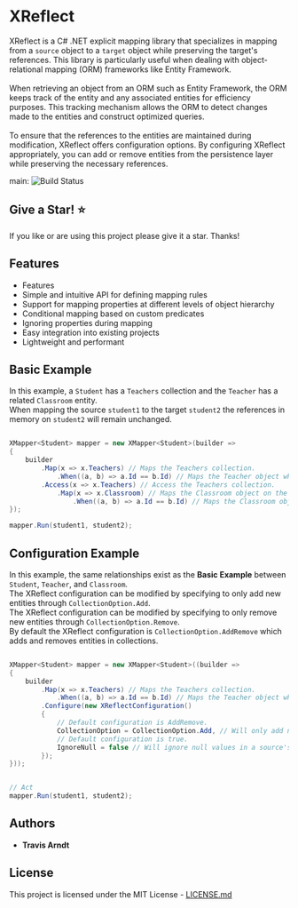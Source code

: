 # XReflect

XReflect is a C# .NET explicit mapping library that specializes in mapping from a `source` object to a `target` object while preserving the target's references. This library is particularly useful when dealing with object-relational mapping (ORM) frameworks like Entity Framework.
<br/>
<br/>
When retrieving an object from an ORM such as Entity Framework, the ORM keeps track of the entity and any associated entities for efficiency purposes. This tracking mechanism allows the ORM to detect changes made to the entities and construct optimized queries.
<br/>
<br/>
To ensure that the references to the entities are maintained during modification, XReflect offers configuration options. By configuring XReflect appropriately, you can add or remove entities from the persistence layer while preserving the necessary references.

main: ![Build Status](https://github.com/Tmarndt1/XReflect/workflows/.NET/badge.svg?branch=main)

## Give a Star! :star:

If you like or are using this project please give it a star. Thanks!

## Features
* Features
* Simple and intuitive API for defining mapping rules
* Support for mapping properties at different levels of object hierarchy
* Conditional mapping based on custom predicates
* Ignoring properties during mapping
* Easy integration into existing projects
* Lightweight and performant

## Basic Example
In this example, a `Student` has a `Teachers` collection and the `Teacher` has a related `Classroom` entity. 
<br/>
When mapping the source `student1` to the target `student2` the references in memory on `student2` will remain unchanged. 
```csharp

XMapper<Student> mapper = new XMapper<Student>(builder =>
{
    builder
        .Map(x => x.Teachers) // Maps the Teachers collection.
            .When((a, b) => a.Id == b.Id) // Maps the Teacher object when the Id property matches.
        .Access(x => x.Teachers) // Access the Teachers collection.
            .Map(x => x.Classroom) // Maps the Classroom object on the Teachers collection
                .When((a, b) => a.Id == b.Id) // Maps the Classroom object when the Id property matches.
});

mapper.Run(student1, student2);

```

## Configuration Example
In this example, the same relationships exist as the **Basic Example** between `Student`, `Teacher`, and `Classroom`. 
<br/>
The XReflect configuration can be modified by specifying to only add new entities through `CollectionOption.Add`.
<br/>
The XReflect configuration can be modified by specifying to only remove new entities through `CollectionOption.Remove`.
<br/>
By default the XReflect configuration is `CollectionOption.AddRemove` which adds and removes entities in collections.
```csharp

XMapper<Student> mapper = new XMapper<Student>((builder =>
{
    builder
        .Map(x => x.Teachers) // Maps the Teachers collection.
            .When((a, b) => a.Id == b.Id) // Maps the Teacher object when the Id property matches.
        .Configure(new XReflectConfiguration()
        {
            // Default configuration is AddRemove.
            CollectionOption = CollectionOption.Add, // Will only add new objects and won't remove existing in collection.
            // Default configuration is true.
            IgnoreNull = false // Will ignore null values in a source's collection while mapping.
        });
}));


// Act
mapper.Run(student1, student2);

```

## Authors

- **Travis Arndt**

## License

This project is licensed under the MIT License - [LICENSE.md](LICENSE)
